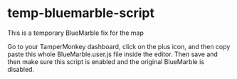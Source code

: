 # temp-bluemarble-script
This is a temporary BlueMarble fix for the map

Go to your TamperMonkey dashboard, click on the plus icon, and then copy paste this whole BlueMarble.user.js file inside the editor. Then save and then make sure this script is enabled and the original BlueMarble is disabled.
